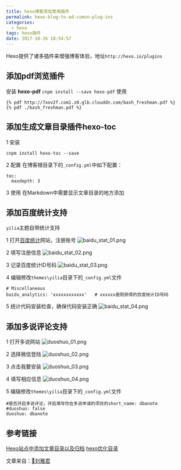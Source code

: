 ```yaml
---
title: hexo博客添加常用插件
permalink: hexo-blog-to-ad-comon-plug-ins
categories:
  - hexo
tags: hexo插件
date: 2017-10-26 18:54:57
---
```


Hexo提供了诸多插件来增强博客体验，地址`http://hexo.io/plugins`


<!--more-->

## 添加pdf浏览插件
安装 **hexo-pdf**
`cnpm install --save hexo-pdf`
使用

```
{% pdf http://7xov2f.com1.z0.glb.clouddn.com/bash_freshman.pdf %}
{% pdf ./bash_freshman.pdf %}
```

## 添加生成文章目录插件hexo-toc
1 安装

`cnpm install hexo-toc --save`

2 配置
在博客根目录下的`_config.yml`中如下配置：

```
toc:
  maxdepth: 3
```

3 使用
在Markdown中需要显示文章目录的地方添加

<!-- toc -->
## 添加百度统计支持
`yilia`主题自带统计支持

1 打开[百度统计](https://tongji.baidu.com)网站，注册账号
![baidu_stat_01.png](http://oligvdnzp.bkt.clouddn.com/baidu_stat_01.png)

2 填写注册信息
![baidu_stat_02.png](http://oligvdnzp.bkt.clouddn.com/baidu_stat_02.png)

3 记录百度统计ID号码
![baidu_stat_03.png](http://oligvdnzp.bkt.clouddn.com/baidu_stat_03.png)

4 编辑修改`themes\yilia`目录下的`_config.yml`文件

```
# Miscellaneous
baidu_analytics: 'xxxxxxxxxxxx'   # xxxxxx是刚获得的百度统计ID号码
```

5 统计代码安装检查，确保代码安装正确
![baidu_stat_04.png](http://oligvdnzp.bkt.clouddn.com/baidu_stat_04.png)

## 添加多说评论支持
1 打开多说网站
![duoshuo_01.png](http://oligvdnzp.bkt.clouddn.com/duoshuo_01.png)

2 选择微信登陆
![duoshuo_02.png](http://oligvdnzp.bkt.clouddn.com/duoshuo_02.png)

3 点击我要安装
![duoshuo_03.png](http://oligvdnzp.bkt.clouddn.com/duoshuo_03.png)

4 填写相应信息
![duoshuo_04.png](http://oligvdnzp.bkt.clouddn.com/duoshuo_04.png)

5 编辑修改`themes\yilia`目录下的`_config.yml`文件

```
#是否开启多说评论，开启填写你在多说申请的项目的short_name: dbanote
#duoshuo: false
duoshuo: dbanote
```

## 参考链接
[Hexo站点中添加文章目录以及归档](http://www.ituring.com.cn/article/199624)
[hexo优化目录](http://www.cnblogs.com/peihao/p/5269131.html)

文章来自：[刘雅君](https://dbanote.github.io/)
